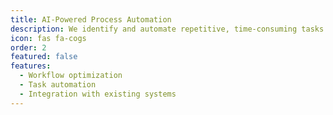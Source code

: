 ```yaml
---
title: AI-Powered Process Automation
description: We identify and automate repetitive, time-consuming tasks within your business processes, freeing up your team to focus on high-value activities.
icon: fas fa-cogs
order: 2
featured: false
features:
  - Workflow optimization
  - Task automation
  - Integration with existing systems
---
```

